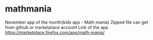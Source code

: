 mathmania
=========

November app of the month(kids app - Math mania)
Zipped file can get from github or marketplace account
Link of the app https://marketplace.firefox.com/app/math-mania/
